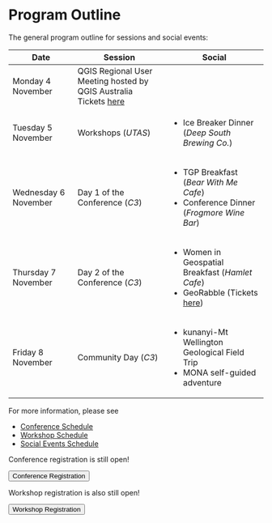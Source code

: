 # Program Outline

The general program outline for sessions and social events:

| Date                 | Session                                                                                                          | Social                                                                                                 |
| -------------------- | ---------------------------------------------------------------------------------------------------------------- | ------------------------------------------------------------------------------------------------------ |
| Monday 4 November    | QGIS Regional User Meeting hosted by QGIS Australia<br/>Tickets [here](https://ti.to/osgeo-oceania/qgis-au-2024) |                                                                                                        |
| Tuesday 5 November   | Workshops (<i>UTAS</i>)                                                                                          | <ul><li>Ice Breaker Dinner (_Deep South Brewing Co._)</li></ul>                                        |
| Wednesday 6 November | Day 1 of the Conference (<i>C3</i>)                                                                              | <ul><li>TGP Breakfast (_Bear With Me Cafe_)</li><li> Conference Dinner (_Frogmore Wine Bar_)</li></ul> |
| Thursday 7 November  | Day 2 of the Conference (<i>C3</i>)                                                                              | <ul><li>Women in Geospatial Breakfast (_Hamlet Cafe_)</li><li>GeoRabble (Tickets [here](https://ti.to/osgeo-oceania/foss4g-sotm-oceania-2024/with/georabble))</li></ul>           |
| Friday 8 November    | Community Day (<i>C3</i>)                                                                                        | <ul><li>kunanyi-Mt Wellington Geological Field Trip</li><li>MONA self-guided adventure </li></ul>      |

For more information, please see

- [Conference Schedule](/#/program/schedule)
- [Workshop Schedule](/#/program/workshops)
- [Social Events Schedule](/#/program/social-events)

Conference registration is still open!

<button target="https://ti.to/osgeo-oceania/foss4g-sotm-oceania-2024">
    Conference Registration
</button>

Workshop registration is also still open!

<button target="https://ti.to/osgeo-oceania/foss4g-sotm-oceania-2024-workshops">
    Workshop Registration
</button>
